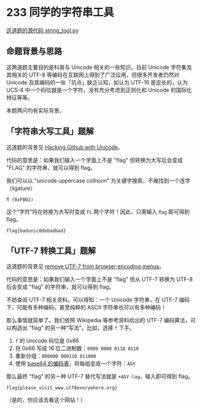 # 233 同学的字符串工具

[这道题的源代码 string_tool.py](./string_tool.py)

## 命题背景与思路

这两道题主要目的是科普与 Unicode 相关的一些知识。目前 Unicode 字符集及其相关的 UTF-8 等编码在互联网上得到了广泛应用，但很多开发者仍然对 Unicode 及其编码的一些「坑点」缺乏认知，如认为 UTF-16 是定长的，认为 UCS-4 中一个码位就是一个字符，没有充分考虑到正则化和 Unicode 的国际化特征等等。

本题两问均有实际背景。

## 「字符串大写工具」题解

这道题的背景见 [Hacking Github with Unicode](https://eng.getwisdom.io/hacking-github-with-unicode-dotless-i/)。

代码的意思是：如果我们输入一个字面上不是 "flag" 但转换为大写后会变成 "FLAG" 的字符串，就可以得到 flag。

我们可以以 "unicode uppercase collision" 为关键字搜索，不难找到一个连字（ligature）

```
ﬂ (0xFB02)
```

这个“字符”将在转换为大写时变成 `FL` 两个字符！因此，只需输入 `ﬂag` 即可得到 flag。

```
flag{badunic0debadbad}
```

## 「UTF-7 转换工具」题解

这道题的背景见 [remove UTF-7 from browser encoding menus](https://bugzilla.mozilla.org/show_bug.cgi?id=441876)。

代码的意思是：如果我们输入一个字面上不是 "flag" 但从 UTF-7 转换为 UTF-8 后会变成 "flag" 的字符串，就可以得到 flag。

不妨查阅 UTF-7 相关资料。可以得知：一个 Unicode 字符串，在 UTF-7 编码下，可能有多种编码，甚至纯粹的 ASCII 字符串也可以有多种编码！

那么事情就简单了。我们依照 Wikipedia 等参考资料给出的 UTF-7 编码算法，可以构造出 "flag" 的另一种“写法”。比如，选择 `f` 下手。

1. `f` 的 Unicode 码位是 0x66
2. 将 0x66 写成 16 位二进制数：`0000 0000 0110 0110`
3. 重新分组：`000000 000110 011000`
4. 使用 [base64 的编码表](https://en.wikipedia.org/wiki/Base64#Base64_table)，将每组变成一个字符：`AGY`

那么最终 "flag" 的另一种 UTF-7 替代写法就是 `+AGY-lag`，输入即可得到 flag。

```
flag{please_visit_www.utf8everywhere.org}
```

（是的，你应该去看这个网站！）
